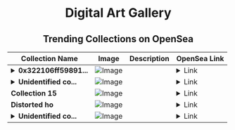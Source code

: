 <div align="center">

# Digital Art Gallery

## Trending Collections on OpenSea

| Collection Name                       | Image                                                                                     | Description                       | OpenSea Link                                                                                          |
|---------------------------------------|-------------------------------------------------------------------------------------------|-----------------------------------|--------------------------------------------------------------------------------------------------------|
| **<details><summary>0x322106ff59891...</summary>0x322106ff598918f2e4f4e0892853c243384688b1</details>** | ![Image](https://i.seadn.io/s/raw/files/0120dbe70465f91ae019e541cba50a56.jpg?w=500&auto=format?w=200&auto=format) |  | <details><summary>Link</summary>[0x322106ff598918f2e4f4e0892853c243384688b1](https://opensea.io/collection/0x322106ff598918f2e4f4e0892853c243384688b1)</details> |
| **<details><summary>Unidentified co...</summary>Unidentified contract 32148d8c-08ec-47d5-8a76-c8eb8b4a473d</details>** | ![Image](https://i.seadn.io/s/raw/files/a837708742ad8afcb35eb60ba787976d.jpg?w=500&auto=format?w=200&auto=format) |  | <details><summary>Link</summary>[Unidentified contract 32148d8c-08ec-47d5-8a76-c8eb8b4a473d](https://opensea.io/collection/unidentified-contract-32148d8c-08ec-47d5-8a76-c8eb)</details> |
| **Collection 15** | ![Image](https://i.seadn.io/s/raw/files/cf57d187551dd413e4295042fa0b97b2.jpg?w=500&auto=format?w=200&auto=format) |  | <details><summary>Link</summary>[Collection 15](https://opensea.io/collection/collection-15-37)</details> |
| **Distorted ho** | ![Image](https://i.seadn.io/s/raw/files/c2219a260f7fb4237ec544c99080b545.jpg?w=500&auto=format?w=200&auto=format) |  | <details><summary>Link</summary>[Distorted ho](https://opensea.io/collection/distorted-ho)</details> |
| **<details><summary>Unidentified co...</summary>Unidentified contract f2486e94-5b67-493a-921a-173e7256784c</details>** | ![Image](https://i.seadn.io/s/raw/files/e9acf51ddce687ccf33c485e916aec1b.jpg?w=500&auto=format?w=200&auto=format) |  | <details><summary>Link</summary>[Unidentified contract f2486e94-5b67-493a-921a-173e7256784c](https://opensea.io/collection/unidentified-contract-f2486e94-5b67-493a-921a-173e)</details> |

</div>